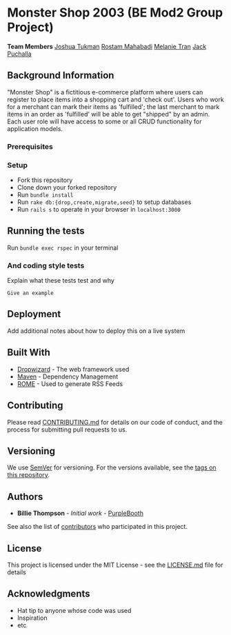 # Monster Shop 2003 (BE Mod2 Group Project)

**Team Members**
[Joshua Tukman](https://github.com/Joshua-Tukman)
[Rostam Mahabadi](https://github.com/Rostammahabadi)
[Melanie Tran](https://github.com/melatran)
[Jack Puchalla](https://github.com/JPuchalla)

## Background Information

"Monster Shop" is a fictitious e-commerce platform where users can register to place items into a shopping cart and 'check out'. Users who work for a merchant can mark their items as 'fulfilled'; the last merchant to mark items in an order as 'fulfilled' will be able to get "shipped" by an admin. Each user role will have access to some or all CRUD functionality for application models.

### Prerequisites



### Setup

- Fork this repository
- Clone down your forked repository
- Run `bundle install`
- Run `rake db:{drop,create,migrate,seed}` to setup databases
- Run `rails s` to operate in your browser in `localhost:3000`

## Running the tests

Run `bundle exec rspec` in your terminal

### And coding style tests

Explain what these tests test and why

```
Give an example
```

## Deployment

Add additional notes about how to deploy this on a live system

## Built With

* [Dropwizard](http://www.dropwizard.io/1.0.2/docs/) - The web framework used
* [Maven](https://maven.apache.org/) - Dependency Management
* [ROME](https://rometools.github.io/rome/) - Used to generate RSS Feeds

## Contributing

Please read [CONTRIBUTING.md](https://gist.github.com/PurpleBooth/b24679402957c63ec426) for details on our code of conduct, and the process for submitting pull requests to us.

## Versioning

We use [SemVer](http://semver.org/) for versioning. For the versions available, see the [tags on this repository](https://github.com/your/project/tags). 

## Authors

* **Billie Thompson** - *Initial work* - [PurpleBooth](https://github.com/PurpleBooth)

See also the list of [contributors](https://github.com/your/project/contributors) who participated in this project.

## License

This project is licensed under the MIT License - see the [LICENSE.md](LICENSE.md) file for details

## Acknowledgments

* Hat tip to anyone whose code was used
* Inspiration
* etc


